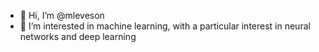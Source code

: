 - 👋 Hi, I’m @mleveson
- 👀 I’m interested in machine learning, with a particular interest in neural networks and deep learning

<!---
mleveson/mleveson is a ✨ special ✨ repository because its `README.md` (this file) appears on your GitHub profile.
You can click the Preview link to take a look at your changes.
--->
